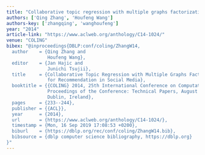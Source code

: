```yaml
---
title: "Collaborative topic regression with multiple graphs factorization for recommendation in social media"
authors: ['Qing Zhang', 'Houfeng Wang']
authors-key: ['zhangqing', 'wanghoufeng']
year: "2014"
article-link: "https://www.aclweb.org/anthology/C14-1024/"
venue: "COLING"
bibex: "@inproceedings{DBLP:conf/coling/ZhangW14,
  author    = {Qing Zhang and
               Houfeng Wang},
  editor    = {Jan Hajic and
               Junichi Tsujii},
  title     = {Collaborative Topic Regression with Multiple Graphs Factorization
               for Recommendation in Social Media},
  booktitle = {{COLING} 2014, 25th International Conference on Computational Linguistics,
               Proceedings of the Conference: Technical Papers, August 23-29, 2014,
               Dublin, Ireland},
  pages     = {233--244},
  publisher = {{ACL}},
  year      = {2014},
  url       = {https://www.aclweb.org/anthology/C14-1024/},
  timestamp = {Mon, 16 Sep 2019 17:08:53 +0200},
  biburl    = {https://dblp.org/rec/conf/coling/ZhangW14.bib},
  bibsource = {dblp computer science bibliography, https://dblp.org}
}"
---
```

